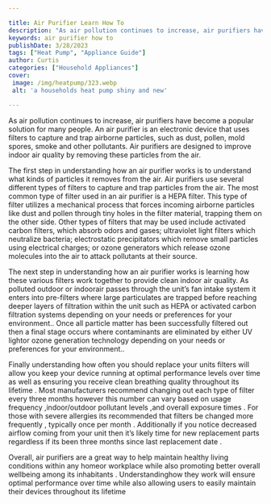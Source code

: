 ```yaml
---

title: Air Purifier Learn How To
description: "As air pollution continues to increase, air purifiers have become a popular solution for many people. An air purifier is an electr...learn more about it now"
keywords: air purifier how to
publishDate: 3/28/2023
tags: ["Heat Pump", "Appliance Guide"]
author: Curtis
categories: ["Household Appliances"]
cover: 
 image: /img/heatpump/323.webp
 alt: 'a households heat pump shiny and new'

---
```


As air pollution continues to increase, air purifiers have become a popular solution for many people. An air purifier is an electronic device that uses filters to capture and trap airborne particles, such as dust, pollen, mold spores, smoke and other pollutants. Air purifiers are designed to improve indoor air quality by removing these particles from the air.

The first step in understanding how an air purifier works is to understand what kinds of particles it removes from the air. Air purifiers use several different types of filters to capture and trap particles from the air. The most common type of filter used in an air purifier is a HEPA filter. This type of filter utilizes a mechanical process that forces incoming airborne particles like dust and pollen through tiny holes in the filter material, trapping them on the other side. Other types of filters that may be used include activated carbon filters, which absorb odors and gases; ultraviolet light filters which neutralize bacteria; electrostatic precipitators which remove small particles using electrical charges; or ozone generators which release ozone molecules into the air to attack pollutants at their source.

The next step in understanding how an air purifier works is learning how these various filters work together to provide clean indoor air quality. As polluted outdoor or indoorair passes through the unit’s fan intake system it enters into pre-filters where large particulates are trapped before reaching deeper layers of filtration within the unit such as HEPA or activated carbon filtration systems depending on your needs or preferences for your environment.. Once all particle matter has been successfully filtered out then a final stage occurs where contaminants are eliminated by either UV lightor ozone generation technology depending on your needs or preferences for your environment.. 

Finally understanding how often you should replace your units filters will allow you keep your device running at optimal performance levels over time as well as ensuring you receive clean breathing quality throughout its lifetime . Most manufacturers recommend changing out each type of filter every three months however this number can vary based on usage frequency ,indoor/outdoor pollutant levels ,and overall exposure times . For those with severe allergies its recommended that filters be changed more frequently , typically once per month . Additionally if you notice decreased airflow coming from your unit then it’s likely time for new replacement parts regardless if its been three months since last replacement date . 

Overall, air purifiers are a great way to help maintain healthy living conditions within any homeor workplace while also promoting better overall wellbeing among its inhabitants . Understandinghow they work will ensure optimal performance over time while also allowing users to easily maintain their devices throughout its lifetime

